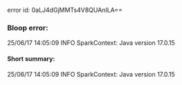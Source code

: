 error id: 0aLJ4dGjMMTs4V8QUAnILA==
### Bloop error:

25/06/17 14:05:09 INFO SparkContext: Java version 17.0.15
#### Short summary: 

25/06/17 14:05:09 INFO SparkContext: Java version 17.0.15